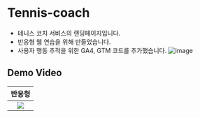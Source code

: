 # Tennis-coach
* 테니스 코치 서비스의 랜딩페이지입니다.
* 반응형 웹 연습을 위해 만들었습니다.
* 사용자 행동 추적을 위한 GA4, GTM 코드를 추가했습니다.
![image](https://github.com/Aroma-oh/tennis-coach/assets/115550622/b3ba1dd9-b0c8-4752-8339-a51a5ec0c560)

## Demo Video
|반응형|
|:---:|
|![](https://velog.velcdn.com/images/on002way/post/503cae10-545d-497e-adaf-a374259e368a/image.gif)|
